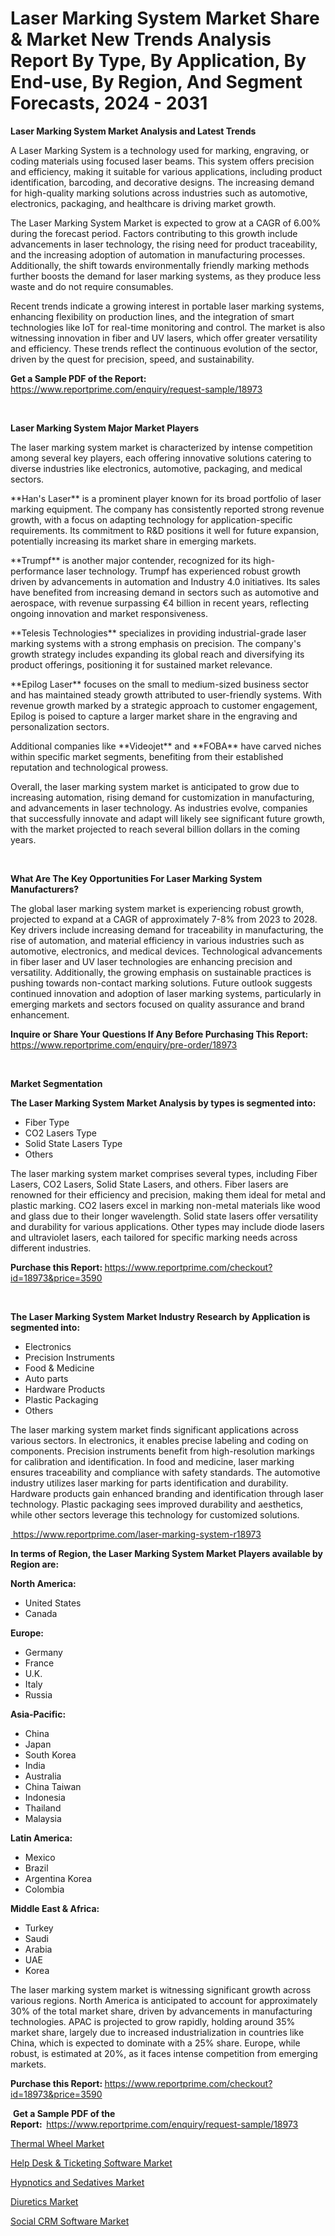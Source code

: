 <p><h1>Laser Marking System Market Share & Market New Trends Analysis Report By Type, By Application, By End-use, By Region, And Segment Forecasts, 2024 - 2031</h1></p><p><strong>Laser Marking System Market Analysis and Latest Trends</strong></p>
<p><p>A Laser Marking System is a technology used for marking, engraving, or coding materials using focused laser beams. This system offers precision and efficiency, making it suitable for various applications, including product identification, barcoding, and decorative designs. The increasing demand for high-quality marking solutions across industries such as automotive, electronics, packaging, and healthcare is driving market growth.</p><p>The Laser Marking System Market is expected to grow at a CAGR of 6.00% during the forecast period. Factors contributing to this growth include advancements in laser technology, the rising need for product traceability, and the increasing adoption of automation in manufacturing processes. Additionally, the shift towards environmentally friendly marking methods further boosts the demand for laser marking systems, as they produce less waste and do not require consumables.</p><p>Recent trends indicate a growing interest in portable laser marking systems, enhancing flexibility on production lines, and the integration of smart technologies like IoT for real-time monitoring and control. The market is also witnessing innovation in fiber and UV lasers, which offer greater versatility and efficiency. These trends reflect the continuous evolution of the sector, driven by the quest for precision, speed, and sustainability.</p></p>
<p><strong>Get a Sample PDF of the Report:&nbsp;</strong> <a href="https://www.reportprime.com/enquiry/request-sample/18973?utm_campaign=1133&utm_medium=2&utm_source=Github&utm_content=ia&utm_term=22112024&utm_id=laser-marking-system">https://www.reportprime.com/enquiry/request-sample/18973</a></p>
<p>&nbsp;</p>
<p><strong>Laser Marking System Major Market Players</strong></p>
<p><p>The laser marking system market is characterized by intense competition among several key players, each offering innovative solutions catering to diverse industries like electronics, automotive, packaging, and medical sectors.</p><p>**Han's Laser** is a prominent player known for its broad portfolio of laser marking equipment. The company has consistently reported strong revenue growth, with a focus on adapting technology for application-specific requirements. Its commitment to R&D positions it well for future expansion, potentially increasing its market share in emerging markets.</p><p>**Trumpf** is another major contender, recognized for its high-performance laser technology. Trumpf has experienced robust growth driven by advancements in automation and Industry 4.0 initiatives. Its sales have benefited from increasing demand in sectors such as automotive and aerospace, with revenue surpassing €4 billion in recent years, reflecting ongoing innovation and market responsiveness.</p><p>**Telesis Technologies** specializes in providing industrial-grade laser marking systems with a strong emphasis on precision. The company's growth strategy includes expanding its global reach and diversifying its product offerings, positioning it for sustained market relevance.</p><p>**Epilog Laser** focuses on the small to medium-sized business sector and has maintained steady growth attributed to user-friendly systems. With revenue growth marked by a strategic approach to customer engagement, Epilog is poised to capture a larger market share in the engraving and personalization sectors.</p><p>Additional companies like **Videojet** and **FOBA** have carved niches within specific market segments, benefiting from their established reputation and technological prowess.</p><p>Overall, the laser marking system market is anticipated to grow due to increasing automation, rising demand for customization in manufacturing, and advancements in laser technology. As industries evolve, companies that successfully innovate and adapt will likely see significant future growth, with the market projected to reach several billion dollars in the coming years.</p></p>
<p>&nbsp;</p>
<p><strong>What Are The Key Opportunities For Laser Marking System Manufacturers?</strong></p>
<p><p>The global laser marking system market is experiencing robust growth, projected to expand at a CAGR of approximately 7-8% from 2023 to 2028. Key drivers include increasing demand for traceability in manufacturing, the rise of automation, and material efficiency in various industries such as automotive, electronics, and medical devices. Technological advancements in fiber laser and UV laser technologies are enhancing precision and versatility. Additionally, the growing emphasis on sustainable practices is pushing towards non-contact marking solutions. Future outlook suggests continued innovation and adoption of laser marking systems, particularly in emerging markets and sectors focused on quality assurance and brand enhancement.</p></p>
<p><strong>Inquire or Share Your Questions If Any Before Purchasing This Report:</strong> <a href="https://www.reportprime.com/enquiry/pre-order/18973?utm_campaign=1133&utm_medium=2&utm_source=Github&utm_content=ia&utm_term=22112024&utm_id=laser-marking-system">https://www.reportprime.com/enquiry/pre-order/18973</a></p>
<p>&nbsp;</p>
<p><strong>Market Segmentation</strong></p>
<p><strong>The Laser Marking System Market Analysis by types is segmented into:</strong></p>
<p><ul><li>Fiber Type</li><li>CO2 Lasers Type</li><li>Solid State Lasers Type</li><li>Others</li></ul></p>
<p><p>The laser marking system market comprises several types, including Fiber Lasers, CO2 Lasers, Solid State Lasers, and others. Fiber lasers are renowned for their efficiency and precision, making them ideal for metal and plastic marking. CO2 lasers excel in marking non-metal materials like wood and glass due to their longer wavelength. Solid state lasers offer versatility and durability for various applications. Other types may include diode lasers and ultraviolet lasers, each tailored for specific marking needs across different industries.</p></p>
<p><strong>Purchase this Report:&nbsp;</strong><a href="https://www.reportprime.com/checkout?id=18973&price=3590&utm_campaign=1133&utm_medium=2&utm_source=Github&utm_content=ia&utm_term=22112024&utm_id=laser-marking-system">https://www.reportprime.com/checkout?id=18973&price=3590</a></p>
<p>&nbsp;</p>
<p><strong>The Laser Marking System Market Industry Research by Application is segmented into:</strong></p>
<p><ul><li>Electronics</li><li>Precision Instruments</li><li>Food & Medicine</li><li>Auto parts</li><li>Hardware Products</li><li>Plastic Packaging</li><li>Others</li></ul></p>
<p><p>The laser marking system market finds significant applications across various sectors. In electronics, it enables precise labeling and coding on components. Precision instruments benefit from high-resolution markings for calibration and identification. In food and medicine, laser marking ensures traceability and compliance with safety standards. The automotive industry utilizes laser marking for parts identification and durability. Hardware products gain enhanced branding and identification through laser technology. Plastic packaging sees improved durability and aesthetics, while other sectors leverage this technology for customized solutions.</p></p>
<p><a href="https://www.reportprime.com/laser-marking-system-r18973?utm_campaign=1133&utm_medium=2&utm_source=Github&utm_content=ia&utm_term=22112024&utm_id=laser-marking-system">&nbsp;https://www.reportprime.com/laser-marking-system-r18973</a></p>
<p><strong>In terms of Region, the Laser Marking System Market Players available by Region are:</strong></p>
<p>
    <p> <strong> North America: </strong>
        <ul>
            <li>United States</li>
            <li>Canada</li>
        </ul>
        </p> 
    <p> <strong> Europe: </strong>
        <ul>
            <li>Germany</li>
            <li>France</li>
            <li>U.K.</li>
            <li>Italy</li>
            <li>Russia</li>
        </ul>
        </p> 
    <p> <strong> Asia-Pacific: </strong>
        <ul>
            <li>China</li>
            <li>Japan</li>
            <li>South Korea</li>
            <li>India</li>
            <li>Australia</li>
            <li>China Taiwan</li>
            <li>Indonesia</li>
            <li>Thailand</li>
            <li>Malaysia</li>
        </ul>
        </p> 
    <p> <strong> Latin America: </strong>
        <ul>
            <li>Mexico</li>
            <li>Brazil</li>
            <li>Argentina Korea</li>
            <li>Colombia</li>
        </ul>
        </p> 
    <p> <strong> Middle East & Africa: </strong>
        <ul>
            <li>Turkey</li>
            <li>Saudi</li>
            <li>Arabia</li>
            <li>UAE</li>
            <li>Korea</li>
        </ul>
    </p>
    </p>
<p><p>The laser marking system market is witnessing significant growth across various regions. North America is anticipated to account for approximately 30% of the total market share, driven by advancements in manufacturing technologies. APAC is projected to grow rapidly, holding around 35% market share, largely due to increased industrialization in countries like China, which is expected to dominate with a 25% share. Europe, while robust, is estimated at 20%, as it faces intense competition from emerging markets.</p></p>
<p><strong>Purchase this Report: </strong><a href="https://www.reportprime.com/checkout?id=18973&price=3590&utm_campaign=1133&utm_medium=2&utm_source=Github&utm_content=ia&utm_term=22112024&utm_id=laser-marking-system">https://www.reportprime.com/checkout?id=18973&price=3590</a></p>
<p>&nbsp;<strong>Get a Sample PDF of the Report:&nbsp;&nbsp;</strong><a href="https://www.reportprime.com/enquiry/request-sample/18973?utm_campaign=1133&utm_medium=2&utm_source=Github&utm_content=ia&utm_term=22112024&utm_id=laser-marking-system">https://www.reportprime.com/enquiry/request-sample/18973</a></p>
<p><strong></strong></p>
<p><p><a href="https://github.com/WillieWoodard/Market-Research-Report-List-7/blob/main/thermal-wheel-market.md?utm_campaign=1133&utm_medium=2&utm_source=Github&utm_content=ia&utm_term=22112024&utm_id=laser-marking-system">Thermal Wheel Market</a></p><p><a href="https://www.linkedin.com/pulse/help-desk-ticketing-software-markets-path-116-cagr-2024-2031-ik7fe?utm_campaign=1133&utm_medium=2&utm_source=Github&utm_content=ia&utm_term=22112024&utm_id=laser-marking-system">Help Desk & Ticketing Software Market</a></p><p><a href="https://issuu.com/reportprime-2/docs/hypnotics-and-sedatives-market-size_f3373c8e54bfbc?utm_campaign=1133&utm_medium=2&utm_source=Github&utm_content=ia&utm_term=22112024&utm_id=laser-marking-system">Hypnotics and Sedatives Market</a></p><p><a href="https://issuu.com/reportprime-2/docs/diuretics-market-size-2030.pptx_b526ae00f7395b?utm_campaign=1133&utm_medium=2&utm_source=Github&utm_content=ia&utm_term=22112024&utm_id=laser-marking-system">Diuretics Market</a></p><p><a href="https://www.linkedin.com/pulse/global-social-crm-software-market-pulse-trends-growth-analysis-fnp4e?utm_campaign=1133&utm_medium=2&utm_source=Github&utm_content=ia&utm_term=22112024&utm_id=laser-marking-system">Social CRM Software Market</a></p></p>